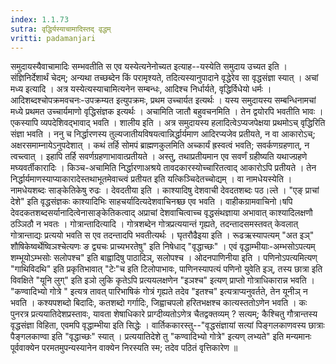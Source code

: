 ```yaml
---
index: 1.1.73
sutra: वृद्धिर्यस्याचामादिस्तद् वृद्धम्
vritti: padamanjari
---
```


 समुदायस्यैवाचामादिः सम्भवतीति स एव यस्येत्यनेनोच्यत इत्याह--यस्येति समुदाय उच्यत इति । संज्ञिनिर्देशार्थं चेदम्; अन्यथा तच्छब्देन किं परामृश्यते, तदित्यस्यानुपादाने वृद्धेरेव सा वृद्धसंज्ञा स्यात् । अचां मध्य इत्यादि । अत्र यस्येत्यस्याचामित्यनेन सम्बन्धः, आदिश्च निर्धार्यते, वृद्धिर्विधेयो धर्मः । आदिशब्दश्चोपक्रमवचनः-उपक्रम्यत इत्युपक्रमः, प्रथम उच्चार्यत इत्यर्थः । यस्य समुदायस्य सम्बन्धिनामचां मध्ये प्रथमत उच्चार्यमाणो वृद्धिसंज्ञक इत्यर्थः । अचामिति जातौ बहुवचनमिति । तेन द्वयोरपि भवतीति भावः । एकस्यापि व्यपदेशिवद्भावाद् भवति । शालीय इति । अत्र समुदायस्य हलादित्वेऽप्यजपेक्षया प्रथमोऽच् वृद्धिरिति संज्ञा भवति । ननु च निर्द्धारणस्य तुल्यजातीयविषयत्वान्निर्द्धार्यमाण आदिरप्यजेव प्रतीयते, न वा आकारोऽच्; अक्षरसमाम्नायेऽनुपदेशात् । कथं तर्हि सोमपं ब्राह्मणकुलमिति अच्कार्यं ह्रस्वत्वं भवति; सवर्कणग्रहणात्, न त्वच्त्वात् । इहापि तर्हि सवर्णग्रहणाभावात्प्रतीयते । अस्तु, तथाप्रतीयमान एव सवर्णं ग्रहीष्यति यथाज्ग्रहणे मघ्यवर्तीकारादिः । किञ्च-अचामिति निर्द्धारणाअश्रये तावदकारस्योच्चारितत्वाद् आकारोऽपि प्रतीयते । तेन निर्द्धार्यमाणस्याप्याकारादेस्तथाभूतमेवाच्त्वं प्रतीयत इति यत्किञ्चिदेतच्चोद्यम् । वा नामधेयस्येति । नामधेयशब्दः साङ्केतिकेषु रुढः । देवदतीया इति । काश्यादिषु देशवाची देवदतशब्दः पठ।ल्ते । "एङ् प्राचां देशे" इति वृद्धसंज्ञकः काश्यादिभिः साहचर्यादित्यदेशवाचिनश्च्छ एव भवति । वाहीकग्रामवाचिनो।षपि देवदकतशब्दसर्यानादित्वेनासाङ्केतिकत्वाद् अप्राचां देशवाचित्वाच्च वृद्धसंथज्ञाया अभावात् काश्यादिलक्षणौ ठञ्ञिठौ न भवतः । गोत्रान्तादित्यादि । गोत्रशब्देन गोत्रप्रत्ययान्तं गृह्यते, तदन्तादसमस्तवत् केवलात् गोत्रान्ताद्यः प्रत्ययो भवति स एव तदन्तादपि भवतीत्यर्थः ।  घृतरौढैइया इति । रूढऋस्यापत्यम् "अत इञ्" शौषिकेष्वर्थेष्विञश्चेत्यणः ङ द्व्यचः प्राच्यभरतेषु" इति निषेधाद् "वृद्धाच्छः" । एवं वृद्धाम्भीयाः-अम्भसोऽपत्यम् शम्भूयोऽम्भसोः सलोपश्च" इति बाह्वादिषु पाठादिञ्, सलोपश्च । ओदनपाणिनीया इति । पणिनोऽपत्यमित्यण् "गाथिविदथि" इति प्रकृतिभावात् "टेः"च इति टिलोपाभावः, पाणिनस्यापत्यं पणिनो युवेति इञ्, तस्य छात्रा इति विवक्षिते "यूनि लुग्" इति इञो लुकि कृतेऽपि प्रत्ययलक्षणेन "इञश्च" इत्यण् प्राप्तो गोत्राधिकारान्न भवति । "कण्वादिभ्यो गोत्रे " इत्यत्र तावत् पारिभाषिकं गोत्रं गृह्यते तदेव "इतश्च" इत्यत्राप्यनुवर्तते, तेन यूनीञ् न भवति । कश्यपशब्दो बिदादिः, कतशब्दो गर्गादिः, जिह्वाचपलो हरितभक्षश्च कात्यस्ततोऽणेन भवति । कः पुनरत्र प्रत्ययातिदेशप्रस्तावः, यावता शेषाधिकारे प्राग्दीव्यतोऽणेत्र चैतद्वक्तव्यम् ? सत्यम्; कैश्चितु गौत्रान्तस्य वृद्धसंज्ञा विहिता, एवमपि वृद्धाम्भीया इति सिद्धेः । वार्तिककारस्तु--"वृद्धसंज्ञायां सत्यां पिङ्गलकाणवस्य छात्राः पैङ्गलकाण्वा इति "वृद्धाच्छः" स्यात् । प्रत्ययातिदेशे तु "कण्वादिभ्यो गोत्रे" इत्यण् लभ्यते" इति मन्यमानः पूर्ववाक्येन परमतमुपन्यस्यानेन वाक्येन निरस्यति स्म; तदेव पठितं वृत्तिकारेण ॥